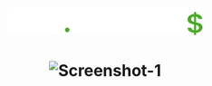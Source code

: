 <h1 align="center">
  <img src="./assets/logo.svg" alt="Logo Dev Finances" />
</h1>
<h1 align="center">
  <img src="https://i.ibb.co/XxnyR13/Screenshot-1.png" alt="Screenshot-1" border="0">
</h1>
